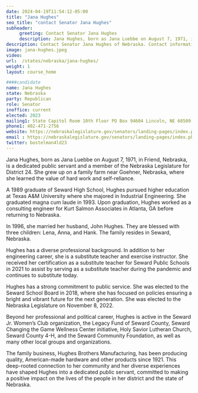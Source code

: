 ```yaml
---
date: 2024-04-19T11:54:12-05:00
title: "Jana Hughes"
seo_title: "contact Senator Jana Hughes"
subheader:
     greeting: Contact Senator Jana Hughes
     description: Jana Hughes, born as Jana Luebbe on August 7, 1971, in Friend, Nebraska, is a dedicated public servant and a member of the Nebraska Legislature for District 24. She grew up on a family farm near Goehner, Nebraska, where she learned the value of hard work and self-reliance.
description: Contact Senator Jana Hughes of Nebraska. Contact information for Jana Hughes includes email address, phone number, and mailing address.
image: jana-hughes.jpeg
video:
url:  /states/nebraska/jana-hughes/
weight: 1
layout: course_home

####candidate
name: Jana Hughes
state: Nebraska
party: Republican
role: Senator
inoffice: current
elected: 2023
mailing1: State Capitol Room 10th Floor PO Box 94604 Lincoln, NE 68509-4604
phone1: 402-471-2756
website: https://nebraskalegislature.gov/senators/landing-pages/index.php?District=24/
email : https://nebraskalegislature.gov/senators/landing-pages/index.php?District=24/
twitter: bostelman4ld23
---
```


Jana Hughes, born as Jana Luebbe on August 7, 1971, in Friend, Nebraska, is a dedicated public servant and a member of the Nebraska Legislature for District 24. She grew up on a family farm near Goehner, Nebraska, where she learned the value of hard work and self-reliance.

A 1989 graduate of Seward High School, Hughes pursued higher education at Texas A&M University where she majored in Industrial Engineering. She graduated magna cum laude in 1993. Upon graduation, Hughes worked as a consulting engineer for Kurt Salmon Associates in Atlanta, GA before returning to Nebraska.

In 1996, she married her husband, John Hughes. They are blessed with three children: Lena, Anna, and Hank. The family resides in Seward, Nebraska.

Hughes has a diverse professional background. In addition to her engineering career, she is a substitute teacher and exercise instructor. She received her certification as a substitute teacher for Seward Public Schools in 2021 to assist by serving as a substitute teacher during the pandemic and continues to substitute today.

Hughes has a strong commitment to public service. She was elected to the Seward School Board in 2018, where she has focused on policies ensuring a bright and vibrant future for the next generation. She was elected to the Nebraska Legislature on November 8, 2022.

Beyond her professional and political career, Hughes is active in the Seward Jr. Women’s Club organization, the Legacy Fund of Seward County, Seward Changing the Game Wellness Center initiative, Holy Savior Lutheran Church, Seward County 4-H, and the Seward Community Foundation, as well as many other local groups and organizations.

The family business, Hughes Brothers Manufacturing, has been producing quality, American-made hardware and other products since 1921. This deep-rooted connection to her community and her diverse experiences have shaped Hughes into a dedicated public servant, committed to making a positive impact on the lives of the people in her district and the state of Nebraska.
